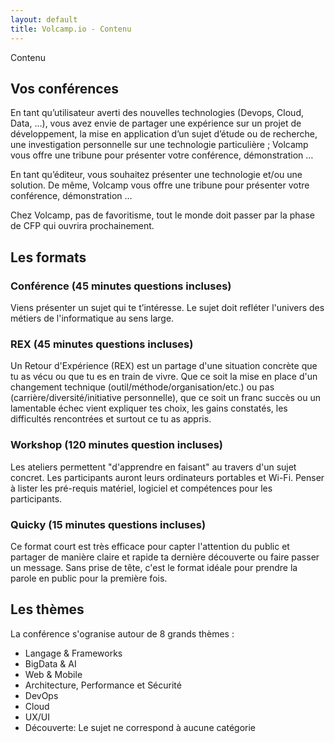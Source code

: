 ```yaml
---
layout: default
title: Volcamp.io - Contenu
---
```

<section class="section-speaker section">
    <div class="container">
        <div class="row section-heading">
            <div class="col-lg-8">
                <div class="heading"><span class="stroke-text">Contenu</span>
                    <div class="pl-90">
                        <h2>Vos conférences</h2>
                    </div>
                </div>
            </div>
        </div>
        <div class="row">
            <div class="col-lg-12">
                <p>
                En tant quʼutilisateur averti des nouvelles technologies (Devops, Cloud, Data, ...), vous avez envie de partager une expérience sur un projet de développement, la mise en application dʼun sujet dʼétude ou de recherche, une investigation personnelle sur une technologie particulière ; Volcamp vous offre une tribune pour présenter votre conférence, démonstration …
                </p>
                <p>
                En tant quʼéditeur, vous souhaitez présenter une technologie et/ou une solution. De même, Volcamp vous offre une tribune pour présenter votre conférence, démonstration …
                </p>
                <p>
                Chez Volcamp, pas de favoritisme, tout le monde doit passer par la phase de CFP qui ouvrira prochainement.
                </p>
            </div>
        </div>
    </div>
</section>
<section class="section-speaker section">
    <div class="container">
        <div class="row section-heading">
            <div class="col-lg-8">
                <div class="heading">
                    <div class="pl-90">
                        <h2>Les formats</h2>
                    </div>
                </div>
            </div>
        </div>
        <div class="row">
            <div class="col-lg-12">
                <h3>Conférence (45 minutes questions incluses)</h3>
                <p>Viens présenter un sujet qui te t’intéresse. Le sujet doit refléter l'univers des métiers de l'informatique au sens large.</p>
                <h3>REX (45 minutes questions incluses)</h3>
                <p>Un Retour d'Expérience (REX) est un partage d'une situation concrète que tu as vécu ou que tu es en train de vivre. Que ce soit la mise en place d'un changement technique (outil/méthode/organisation/etc.) ou pas (carrière/diversité/initiative personnelle), que ce soit un franc succès ou un lamentable échec vient expliquer tes choix, les gains constatés, les difficultés rencontrées et surtout ce tu as appris. </p>
                <h3>Workshop (120 minutes question incluses)</h3>
                <p>Les ateliers permettent "d'apprendre en faisant" au travers d'un sujet concret. Les participants auront leurs ordinateurs portables et Wi-Fi. Penser à lister les pré-requis matériel, logiciel et compétences pour les participants.</p>
                <h3>Quicky (15 minutes questions incluses)</h3>
                <p>Ce format court est très efficace pour capter l'attention du public et partager de manière claire et rapide ta dernière découverte ou faire passer un message. Sans prise de tête, c'est le format idéale pour prendre la parole en public pour la première fois.</p>
            </div>
        </div>
    </div>
</section>
<section class="section-speaker section">
    <div class="container">
        <div class="row section-heading">
            <div class="col-lg-8">
                <div class="heading">
                    <div class="pl-90">
                        <h2>Les thèmes</h2>
                    </div>
                </div>
            </div>
        </div>
        <div class="row">
            <div class="col-lg-12">
                <p>La conférence s'ogranise autour de 8 grands thèmes :</p>
                <ul>
                    <li>Langage & Frameworks</li>
                    <li>BigData & AI</li>
                    <li>Web & Mobile</li>
                    <li>Architecture, Performance et Sécurité</li>
                    <li>DevOps</li>
                    <li>Cloud</li>
                    <li>UX/UI</li>
                    <li>Découverte: Le sujet ne correspond à aucune catégorie</li>
                </ul>
            </div>
        </div>
    </div>
</section>